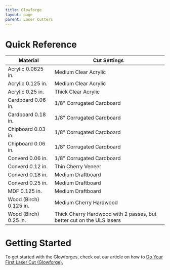 ```yaml
---
title: Glowforge
layout: page
parent: Laser Cutters
---
```


# Quick Reference

| Material               | Cut Settings                             |
| ---------------------- | ---------------------------------------- |
| Acrylic 0.0625 in.     | Medium Clear Acrylic                     |
| Acrylic 0.125 in.      | Medium Clear Acrylic                     |
| Acrylic 0.25 in.       | Thick Clear Acrylic                      |
| Cardboard 0.06 in.     | 1/8" Corrugated Cardboard                |
| Cardboard 0.18 in.     | 1/8" Corrugated Cardboard                |
| Chipboard 0.03 in.     | 1/8" Corrugated Cardboard                |
| Chipboard 0.06 in.     | 1/8" Corrugated Cardboard                |
| Converd 0.06 in.       | 1/8" Corrugated Cardboard                |
| Converd 0.12 in.       | Thin Cherry Veneer                       |
| Converd 0.18 in.       | Medium Draftboard                        |
| Converd 0.25 in.       | Medium Draftboard                        |
| MDF 0.125 in.          | Medium Draftboard                        |
| Wood (Birch) 0.125 in. | Medium Cherry Hardwood                   |
| Wood (Birch) 0.25 in.  | Thick Cherry Hardwood with 2 passes, but better cut on the ULS lasers     |

# Getting Started

To get started with the Glowforges, check out our article on how to [Do Your First Laser Cut (Glowforge).](https://gixlabs.github.io/how_to/first_lasercut.html)
